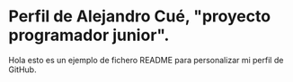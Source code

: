 # Perfil de Alejandro Cué, "proyecto programador junior".

Hola esto es un ejemplo de fichero README para personalizar mi perfil de GitHub.



